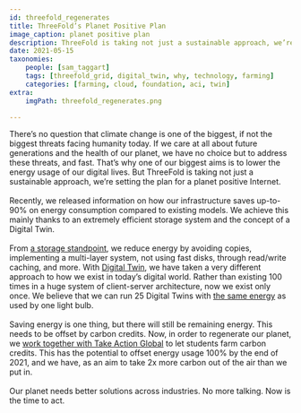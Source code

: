 ```yaml
---
id: threefold_regenerates
title: ThreeFold’s Planet Positive Plan
image_caption: planet positive plan
description: ThreeFold is taking not just a sustainable approach, we’re setting the plan for a planet positive Internet.
date: 2021-05-15
taxonomies:
    people: [sam_taggart]
    tags: [threefold_grid, digital_twin, why, technology, farming]
    categories: [farming, cloud, foundation, aci, twin]
extra:
    imgPath: threefold_regenerates.png

---
```

There’s no question that climate change is one of the biggest, if not the biggest threats facing humanity today. If we care at all about future generations and the health of our planet, we have no choice but to address these threats, and fast. That’s why one of our biggest aims is to lower the energy usage of our digital lives. But ThreeFold is taking not just a sustainable approach, we’re setting the plan for a planet positive Internet.
<br/>
<br/>
Recently, we released information on how our infrastructure saves up-to-90% on energy consumption compared to existing models. We achieve this mainly thanks to an extremely efficient storage system and the concept of a Digital Twin.
<br/>
<br/>
From [a storage standpoint](https://library.threefold.me/info/tfgrid/#/threefold__energy_savings_storage), we reduce energy by avoiding copies, implementing a multi-layer system, not using fast disks, through read/write caching, and more. With [Digital Twin](https://library.threefold.me/info/tfgrid/#/threefold__energy_savings_digital_twin), we have taken a very different approach to how we exist in today’s digital world. Rather than existing 100 times in a huge system of client-server architecture, now we exist only once. We believe that we can run 25 Digital Twins with [the same energy](https://library.threefold.me/info/tfgrid/#/threefold__bulb_comparison_twin) as used by one light bulb.
<br/>
<br/>
Saving energy is one thing, but there will still be remaining energy. This needs to be offset by carbon credits. Now, in order to regenerate our planet, we [work together with Take Action Global](https://library.threefold.me/info/tfgrid/#/threefold__carbon_negative) to let students farm carbon credits. This has the potential to offset energy usage 100% by the end of 2021, and we have, as an aim to take 2x more carbon out of the air than we put in.
<br/>
<br/>
Our planet needs better solutions across industries. No more talking. Now is the time to act.
